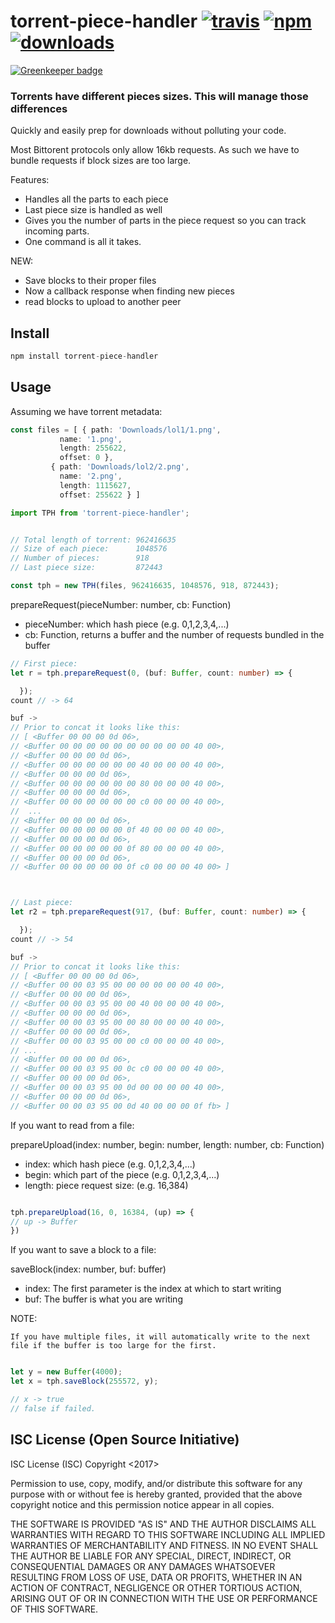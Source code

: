 # torrent-piece-handler [![travis][travis-image]][travis-url] [![npm][npm-image]][npm-url] [![downloads][downloads-image]][downloads-url]

[![Greenkeeper badge](https://badges.greenkeeper.io/CraigglesO/torrent-piece-handler.svg)](https://greenkeeper.io/)

[travis-image]: https://travis-ci.org/CraigglesO/torrent-piece-handler.svg?branch=master
[travis-url]: https://travis-ci.org/CraigglesO/torrent-piece-handler
[npm-image]: https://img.shields.io/npm/v/torrent-piece-handler.svg
[npm-url]: https://npmjs.org/package/torrent-piece-handler
[downloads-image]: https://img.shields.io/npm/dm/torrent-piece-handler.svg
[downloads-url]: https://npmjs.org/package/torrent-piece-handler

### Torrents have different pieces sizes. This will manage those differences

Quickly and easily prep for downloads without polluting your code.

Most Bittorent protocols only allow 16kb requests. As such we have to bundle requests if block sizes are too large.

Features:
* Handles all the parts to each piece
* Last piece size is handled as well
* Gives you the number of parts in the piece request so you can track incoming parts.
* One command is all it takes.

NEW:
* Save blocks to their proper files
* Now a callback response when finding new pieces
* read blocks to upload to another peer

## Install

``` typescript
npm install torrent-piece-handler
```

## Usage

Assuming we have torrent metadata:
``` typescript
const files = [ { path: 'Downloads/lol1/1.png',
           name: '1.png',
           length: 255622,
           offset: 0 },
         { path: 'Downloads/lol2/2.png',
           name: '2.png',
           length: 1115627,
           offset: 255622 } ]
```


``` typescript
import TPH from 'torrent-piece-handler';


// Total length of torrent: 962416635
// Size of each piece:      1048576
// Number of pieces:        918
// Last piece size:         872443

const tph = new TPH(files, 962416635, 1048576, 918, 872443);

```

prepareRequest(pieceNumber: number, cb: Function)
  * pieceNumber: which hash piece (e.g. 0,1,2,3,4,...)
  * cb: Function, returns a buffer and the number of requests bundled in the buffer

``` typescript
// First piece:
let r = tph.prepareRequest(0, (buf: Buffer, count: number) => {

  });
count // -> 64

buf ->
// Prior to concat it looks like this:
// [ <Buffer 00 00 00 0d 06>,
// <Buffer 00 00 00 00 00 00 00 00 00 00 40 00>,
// <Buffer 00 00 00 0d 06>,
// <Buffer 00 00 00 00 00 00 40 00 00 00 40 00>,
// <Buffer 00 00 00 0d 06>,
// <Buffer 00 00 00 00 00 00 80 00 00 00 40 00>,
// <Buffer 00 00 00 0d 06>,
// <Buffer 00 00 00 00 00 00 c0 00 00 00 40 00>,
//  ...
// <Buffer 00 00 00 0d 06>,
// <Buffer 00 00 00 00 00 0f 40 00 00 00 40 00>,
// <Buffer 00 00 00 0d 06>,
// <Buffer 00 00 00 00 00 0f 80 00 00 00 40 00>,
// <Buffer 00 00 00 0d 06>,
// <Buffer 00 00 00 00 00 0f c0 00 00 00 40 00> ]



// Last piece:
let r2 = tph.prepareRequest(917, (buf: Buffer, count: number) => {

  });
count // -> 54

buf ->
// Prior to concat it looks like this:
// [ <Buffer 00 00 00 0d 06>,
// <Buffer 00 00 03 95 00 00 00 00 00 00 40 00>,
// <Buffer 00 00 00 0d 06>,
// <Buffer 00 00 03 95 00 00 40 00 00 00 40 00>,
// <Buffer 00 00 00 0d 06>,
// <Buffer 00 00 03 95 00 00 80 00 00 00 40 00>,
// <Buffer 00 00 00 0d 06>,
// <Buffer 00 00 03 95 00 00 c0 00 00 00 40 00>,
// ...
// <Buffer 00 00 00 0d 06>,
// <Buffer 00 00 03 95 00 0c c0 00 00 00 40 00>,
// <Buffer 00 00 00 0d 06>,
// <Buffer 00 00 03 95 00 0d 00 00 00 00 40 00>,
// <Buffer 00 00 00 0d 06>,
// <Buffer 00 00 03 95 00 0d 40 00 00 00 0f fb> ]

```

If you want to read from a file:

prepareUpload(index: number, begin: number, length: number, cb: Function)
  * index: which hash piece (e.g. 0,1,2,3,4,...)
  * begin: which part of the piece (e.g. 0,1,2,3,4,...)
  * length: piece request size: (e.g. 16,384)

  ``` typescript

tph.prepareUpload(16, 0, 16384, (up) => {
  // up -> Buffer
})
  ```

If you want to save a block to a file:

saveBlock(index: number, buf: buffer)
  * index: The first parameter is the index at which to start writing
  * buf: The buffer is what you are writing

NOTE:

```If you have multiple files, it will automatically write to the next file if the buffer is too large for the first.```

``` typescript

let y = new Buffer(4000);
let x = tph.saveBlock(255572, y);

// x -> true
// false if failed.
```

## ISC License (Open Source Initiative)

ISC License (ISC)
Copyright <2017> <Craig OConnor>

Permission to use, copy, modify, and/or distribute this software for any purpose with or without fee is hereby granted, provided that the above copyright notice and this permission notice appear in all copies.

THE SOFTWARE IS PROVIDED "AS IS" AND THE AUTHOR DISCLAIMS ALL WARRANTIES WITH REGARD TO THIS SOFTWARE INCLUDING ALL IMPLIED WARRANTIES OF MERCHANTABILITY AND FITNESS. IN NO EVENT SHALL THE AUTHOR BE LIABLE FOR ANY SPECIAL, DIRECT, INDIRECT, OR CONSEQUENTIAL DAMAGES OR ANY DAMAGES WHATSOEVER RESULTING FROM LOSS OF USE, DATA OR PROFITS, WHETHER IN AN ACTION OF CONTRACT, NEGLIGENCE OR OTHER TORTIOUS ACTION, ARISING OUT OF OR IN CONNECTION WITH THE USE OR PERFORMANCE OF THIS SOFTWARE.
